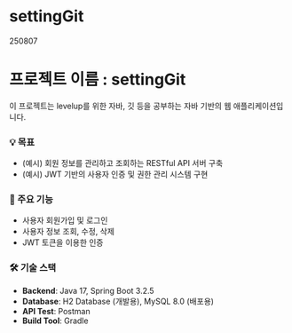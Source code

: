 # settingGit
250807
# 프로젝트 이름 : settingGit

  이 프로젝트는 levelup를 위한 자바, 깃 등을 공부하는 자바 기반의 웹 애플리케이션입니다.


### 💡 목표

  * (예시) 회원 정보를 관리하고 조회하는 RESTful API 서버 구축
  * (예시) JWT 기반의 사용자 인증 및 권한 관리 시스템 구현

### 🚀 주요 기능

  * 사용자 회원가입 및 로그인
  * 사용자 정보 조회, 수정, 삭제
  * JWT 토큰을 이용한 인증


### 🛠️ 기술 스택

* **Backend**: Java 17, Spring Boot 3.2.5
* **Database**: H2 Database (개발용), MySQL 8.0 (배포용)
* **API Test**: Postman
* **Build Tool**: Gradle

